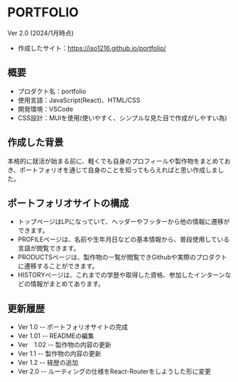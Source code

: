 # PORTFOLIO

Ver 2.0 (2024/1月時点)

- 作成したサイト：https://iso1216.github.io/portfolio/

## 概要

- プロダクト名：portfolio
- 使用言語：JavaScript(React)、HTML/CSS
- 開発環境：VSCode
- CSS設計：MUIを使用(使いやすく、シンプルな見た目で作成がしやすい為)

## 作成した背景
本格的に就活が始まる前に、軽くでも自身のプロフィールや製作物をまとめておき、ポートフォリオを通じて自身のことを知ってもらえればと思い作成しました。

## ポートフォリオサイトの構成
- トップページはLPになっていて、ヘッダーやフッターから他の情報に遷移ができます。
- PROFILEページは、名前や生年月日などの基本情報から、普段使用している言語が閲覧できます。
- PRODUCTSページは、製作物の一覧が閲覧できGithubや実際のプロダクトに遷移することができます。
- HISTORYページは、これまでの学歴や取得した資格、参加したインターンなどの情報がまとめてあります。

## 更新履歴
- Ver 1.0
-- ポートフォリオサイトの完成
- Ver 1.01
-- READMEの編集
- Ver　1.02
-- 製作物の内容の更新
- Ver 1.1
-- 製作物の内容の更新
- Ver 1.2
-- 経歴の追加
- Ver 2.0
-- ルーティングの仕様をReact-Routerをしようした形に変更
